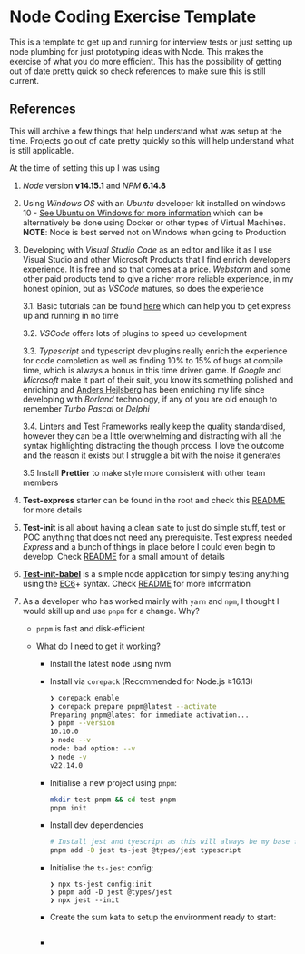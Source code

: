 # Node Coding Exercise Template

This is a template to get up and running for interview tests or just setting up node plumbing for just prototyping ideas with Node. This makes the exercise of what you do more efficient. This has the possibility of getting out of date pretty quick so check references to make sure this is still current.

## References

This will archive a few things that help understand what was setup at the time. Projects go out of date pretty quickly so this will help understand what is still applicable.

At the time of setting this up I was using

1. _Node_ version **v14.15.1** and _NPM_ **6.14.8**

2. Using _Windows OS_ with an _Ubuntu_ developer kit installed on windows 10 - [See Ubuntu on Windows for more information](https://ubuntu.com/tutorials/ubuntu-on-windows#1-overview) which can be alternatively be done using Docker or other types of Virtual Machines. **NOTE**: Node is best served not on Windows when going to Production

3. Developing with _Visual Studio Code_ as an editor and like it as I use Visual Studio and other Microsoft Products that I find enrich developers experience. It is free and so that comes at a price. _Webstorm_ and some other paid products tend to give a richer more reliable experience, in my honest opinion, but as _VSCode_ matures, so does the experience

   3.1. Basic tutorials can be found [here](https://code.visualstudio.com/docs/nodejs/nodejs-tutorial) which can help you to get express up and running in no time

   3.2. _VSCode_ offers lots of plugins to speed up development

   3.3. _Typescript_ and typescript dev plugins really enrich the experience for code completion as well as finding 10% to 15% of bugs at compile time, which is always a bonus in this time driven game. If _Google_ and _Microsoft_ make it part of their suit, you know its something polished and enriching and [Anders Hejlsberg](https://en.wikipedia.org/wiki/Anders_Hejlsberg) has been enriching my life since developing with _Borland_ technology, if any of you are old enough to remember _Turbo Pascal_ or _Delphi_

   3.4. Linters and Test Frameworks really keep the quality standardised, however they can be a little overwhelming and distracting with all the syntax highlighting distracting the though process. I love the outcome and the reason it exists but I struggle a bit with the noise it generates

   3.5 Install **Prettier** to make style more consistent with other team members

4. **Test-express** starter can be found in the root and check this [README](test-express/README.md) for more details

5. **Test-init** is all about having a clean slate to just do simple stuff, test or POC anything that does not need any prerequisite. Test express needed *Express* and a bunch of things in place before I could even begin to develop. Check [README](test-init/README.md) for a small amount of details

6. **[Test-init-babel](./test-init-babel)** is a simple node application for simply testing anything using the [EC6](https://medium.com/the-node-js-collection/an-update-on-es6-modules-in-node-js-42c958b890c)+ syntax. Check [README](test-init-babel/README.md) for more information

7. As a developer who has worked mainly with `yarn` and `npm`, I thought I would skill up and use `pnpm` for a change. Why?

   - `pnpm` is fast and disk-efficient

   - What do I need to get it working?

     - Install the latest node using nvm

     - Install via `corepack` (Recommended for Node.js ≥16.13)

       ```bash
       ❯ corepack enable
       ❯ corepack prepare pnpm@latest --activate
       Preparing pnpm@latest for immediate activation...
       ❯ pnpm --version
       10.10.0
       ❯ node --v
       node: bad option: --v
       ❯ node -v
       v22.14.0
       ```
     
     - Initialise a new project using `pnpm`:
     
       ```bash
       mkdir test-pnpm && cd test-pnpm
       pnpm init
       ```
     
     - Install dev dependencies
     
       ```bash
       # Install jest and tyescript as this will always be my base from here on
       pnpm add -D jest ts-jest @types/jest typescript
       ```
     
     - Initialise the `ts-jest` config:
     
       ```
       ❯ npx ts-jest config:init
       ❯ pnpm add -D jest @types/jest
       ❯ npx jest --init
       ```
     
     - Create the sum kata to setup the environment ready to start:
     
       ```bash
       
       ```
     
     - 